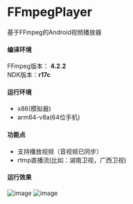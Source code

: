 # FFmpegPlayer
基于FFmpeg的Android视频播放器

#### 编译环境
FFmpeg版本： **4.2.2**    
NDK版本：**r17c** 
#### 运行环境
* x86(模拟器)
* arm64-v8a(64位手机)
#### 功能点
* 支持播放视频（音视频已同步）
* rtmp直播流(比如：湖南卫视，广西卫视)
#### 运行效果
![image](https://github.com/wanglongsoft/FFmpegPlayer/tree/master/images/video.png)
![image](https://github.com/wanglongsoft/FFmpegPlayer/tree/master/images/rtmp.png)
